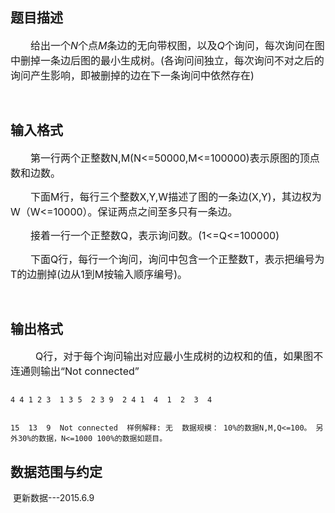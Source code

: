 ## 题目描述

<div style="text-indent: 24pt" align="left">
 <span style="font-size: 12pt">给出一个</span><i><span style="font-size: 12pt">N</span></i><span style="font-size: 12pt">个点</span><i><span style="font-size: 12pt">M</span></i><span style="font-size: 12pt">条边的无向带权图，以及</span><i><span style="font-size: 12pt">Q</span></i><span style="font-size: 12pt">个询问，每次询问在图中删掉一条边后图的最小生成树。</span><span style="font-size: 12pt">(</span><span style="font-size: 12pt">各询问间独立，每次询问不对之后的询问产生影响，即被删掉的边在下一条询问中依然存在</span><span style="font-size: 12pt">)</span>
</div>
<div style="text-indent: 21.6pt">
  
</div>

## 输入格式

<div style="text-indent: 24pt">
 <span style="font-size: 12pt">第一行两个正整数N,M(N<=50000,M<=100000)表示原图的顶点数和边数。</span>
</div>
<div style="text-indent: 24pt">
 <span style="font-size: 12pt">下面M行，每行三个整数X,Y,W描述了图的一条边(X,Y)，其边权为W（W<=10000）。保证两点之间至多只有一条边。</span>
</div>
<div style="text-indent: 24pt">
 <span style="font-size: 12pt">接着一行一个正整数Q，表示询问数。(1<=Q<=100000)</span>
</div>
<div style="text-indent: 24pt">
 <span style="font-size: 12pt">下面Q行，每行一个询问，询问中包含一个正整数T，表示把编号为T的边删掉(边从1到M按输入顺序编号)。</span>
</div>
<div style="text-indent: 24pt">
  
</div>

## 输出格式

<div style="text-indent: 30pt">
 <span style="font-size: 12pt">Q</span><span style="font-size: 12pt">行，对于每个询问输出对应最小生成树的边权和的值，如果图不连通则输出</span><span style="font-size: 12pt">“Not connected”</span>
</div>

```input1
4 4 1 2 3  1 3 5  2 3 9  2 4 1  4  1  2  3  4
```
```output1
15  13  9  Not connected  样例解释: 无  数据规模： 10%的数据N,M,Q<=100。 另外30%的数据，N<=1000 100%的数据如题目。
```
## 数据范围与约定

<p> 更新数据---2015.6.9</p>

